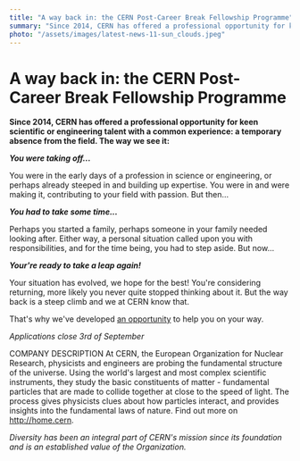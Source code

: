 ```yaml
---
title: "A way back in: the CERN Post-Career Break Fellowship Programme"
summary: "Since 2014, CERN has offered a professional opportunity for keen scientific or engineering talent with a common experience: a temporary absence from the field."
photo: "/assets/images/latest-news-11-sun_clouds.jpeg"
---
```


A way back in: the CERN Post-Career Break Fellowship Programme
===========================

**Since 2014, CERN has offered a professional opportunity for keen scientific or engineering talent with a common experience: a temporary 
absence from the field. The way we see it:**

**_You were taking off..._**

You were in the early days of a profession in science or engineering, or perhaps already steeped in and building up expertise. You were in
and were making it, contributing to your field with passion. But then...

**_You had to take some time..._**

Perhaps you started a family, perhaps someone in your family needed looking after. Either way, a personal situation called upon you with 
responsibilities, and for the time being, you had to step aside. But now...

**_Your're ready to take a leap again!_**

Your situation has evolved, we hope for the best! You're considering returning, more likely you never quite stopped thinking about it. But
the way back is a steep climb and we at CERN know that. 

That's why we've developed [an opportunity](https://jobs.smartrecruiters.com/CERN/743999669719198-post-career-break-fellowship-programme?trid=3320305b-0f5f-4245-a3a4-e2e46bc46590) to help you on your way. 

*Applications close 3rd of September*

COMPANY DESCRIPTION 
At CERN, the European Organization for Nuclear Research, physicists and engineers are probing the fundamental structure of the universe. 
Using the world's largest and most complex scientific instruments, they study the basic constituents of matter - fundamental particles that
are made to collide together at close to the speed of light. The process gives physicists clues about how particles interact, and provides
insights into the fundamental laws of nature. Find out more on http://home.cern.

*Diversity has been an integral part of CERN's mission since its foundation and is an established value of the Organization.*
